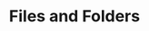 ---
title: "Files and Folders"
linkTitle: "Files and Folders"
description: "Information related to working with Files and Folders."
---